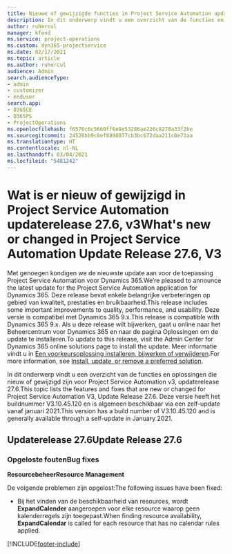```yaml
---
title: Nieuwe of gewijzigde functies in Project Service Automation updateversie 27.6 Hotfix, V3
description: In dit onderwerp vindt u een overzicht van de functies en oplossingen die beschikbaar zijn in Project Service Automation updateversie 27.6 Hotfix, V3.
author: ruhercul
manager: kfend
ms.service: project-operations
ms.custom: dyn365-projectservice
ms.date: 02/17/2021
ms.topic: article
ms.author: ruhercul
audience: Admin
search.audienceType:
- admin
- customizer
- enduser
search.app:
- D365CE
- D365PS
- ProjectOperations
ms.openlocfilehash: f6576c6c5660ff6e8e53286ae226c8278a33f2be
ms.sourcegitcommit: 24528bb9c0ef8898077cb3bc672daa211c0e73aa
ms.translationtype: HT
ms.contentlocale: nl-NL
ms.lasthandoff: 03/04/2021
ms.locfileid: "5481242"
---
```

# <a name="whats-new-or-changed-in-project-service-automation-update-release-276-v3"></a><span data-ttu-id="3a768-103">Wat is er nieuw of gewijzigd in Project Service Automation updaterelease 27.6, v3</span><span class="sxs-lookup"><span data-stu-id="3a768-103">What's new or changed in Project Service Automation Update Release 27.6, V3</span></span>

<span data-ttu-id="3a768-104">Met genoegen kondigen we de nieuwste update aan voor de toepassing Project Service Automation voor Dynamics 365.</span><span class="sxs-lookup"><span data-stu-id="3a768-104">We’re pleased to announce the latest update for the Project Service Automation application for Dynamics 365.</span></span> <span data-ttu-id="3a768-105">Deze release bevat enkele belangrijke verbeteringen op gebied van kwaliteit, prestaties en bruikbaarheid.</span><span class="sxs-lookup"><span data-stu-id="3a768-105">This release includes some important improvements to quality, performance, and usability.</span></span> <span data-ttu-id="3a768-106">Deze versie is compatibel met Dynamics 365 9.x.</span><span class="sxs-lookup"><span data-stu-id="3a768-106">This release is compatible with Dynamics 365 9.x.</span></span> <span data-ttu-id="3a768-107">Als u deze release wilt bijwerken, gaat u online naar het Beheercentrum voor Dynamics 365 en naar de pagina Oplossingen om de update te installeren.</span><span class="sxs-lookup"><span data-stu-id="3a768-107">To update to this release, visit the Admin Center for Dynamics 365 online solutions page to install the update.</span></span> <span data-ttu-id="3a768-108">Meer informatie vindt u in [Een voorkeursoplossing installeren, bijwerken of verwijderen](https://docs.microsoft.com/power-platform/admin/install-remove-preferred-solution).</span><span class="sxs-lookup"><span data-stu-id="3a768-108">For more information, see [Install, update, or remove a preferred solution](https://docs.microsoft.com/power-platform/admin/install-remove-preferred-solution).</span></span>

<span data-ttu-id="3a768-109">In dit onderwerp vindt u een overzicht van de functies en oplossingen die nieuw of gewijzigd zijn voor Project Service Automation v3, updaterelease 27.6.</span><span class="sxs-lookup"><span data-stu-id="3a768-109">This topic lists the features and fixes that are new or changed for Project Service Automation V3, Update Release 27.6.</span></span> <span data-ttu-id="3a768-110">Deze versie heeft het buildnummer V3.10.45.120 en is algemeen beschikbaar via een zelf-update vanaf januari 2021.</span><span class="sxs-lookup"><span data-stu-id="3a768-110">This version has a build number of V3.10.45.120 and is generally available through a self-update in January 2021.</span></span>

## <a name="update-release-276"></a><span data-ttu-id="3a768-111">Updaterelease 27.6</span><span class="sxs-lookup"><span data-stu-id="3a768-111">Update Release 27.6</span></span>

### <a name="bug-fixes"></a><span data-ttu-id="3a768-112">Opgeloste fouten</span><span class="sxs-lookup"><span data-stu-id="3a768-112">Bug fixes</span></span>


<span data-ttu-id="3a768-113">**Resourcebeheer**</span><span class="sxs-lookup"><span data-stu-id="3a768-113">**Resource Management**</span></span>

<span data-ttu-id="3a768-114">De volgende problemen zijn opgelost:</span><span class="sxs-lookup"><span data-stu-id="3a768-114">The following issues have been fixed:</span></span>

- <span data-ttu-id="3a768-115">Bij het vinden van de beschikbaarheid van resources, wordt **ExpandCalender** aangeroepen voor elke resource waarop geen kalenderregels zijn toegepast.</span><span class="sxs-lookup"><span data-stu-id="3a768-115">When finding resource availability, **ExpandCalendar** is called for each resource that has no calendar rules applied.</span></span>


[!INCLUDE[footer-include](../includes/footer-banner.md)]
